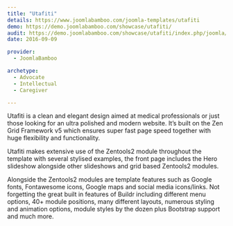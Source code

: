 ```yaml
---
title: "Utafiti"
details: https://www.joomlabamboo.com/joomla-templates/utafiti
demo: https://demo.joomlabamboo.com/showcase/utafiti/
audit: https://demo.joomlabamboo.com/showcase/utafiti/index.php/joomla/category-blog/category-blog-2
date: 2016-09-09

provider: 
  - JoomlaBamboo

archetype:
  - Advocate
  - Intellectual
  - Caregiver

---
```


Utafiti is a clean and elegant design aimed at medical professionals or just those looking for an ultra polished and modern website. It’s built on the Zen Grid Framework v5 which ensures super fast page speed together with huge flexibility and functionality.

Utafiti makes extensive use of the Zentools2 module throughout the template with several stylised examples, the front page includes the Hero slideshow alongside other slideshows and grid based Zentools2 modules.

Alongside the Zentools2 modules are template features such as Google fonts, Fontawesome icons, Google maps and social media icons/links. Not forgetting the great built in features of Buildr including different menu options, 40+ module positions, many different layouts, numerous styling and animation options, module styles by the dozen plus Bootstrap support and much more.